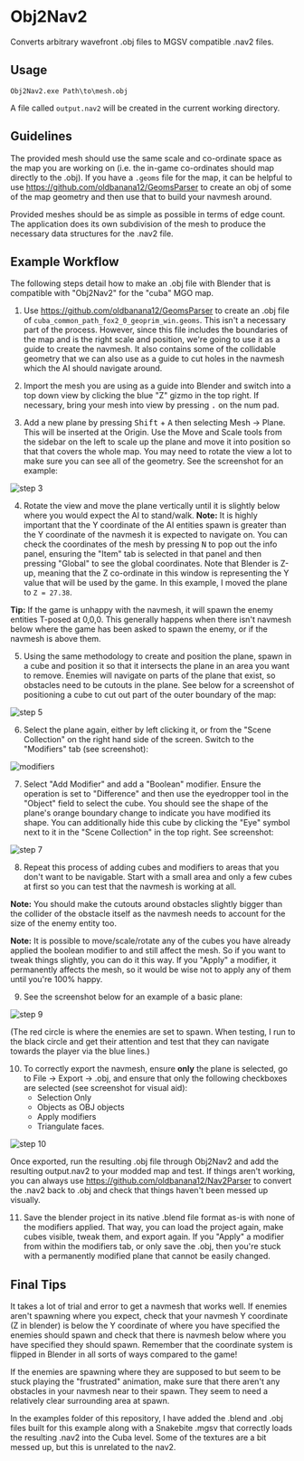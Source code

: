 # Obj2Nav2

Converts arbitrary wavefront .obj files to MGSV compatible .nav2 files.

## Usage

`Obj2Nav2.exe Path\to\mesh.obj`

A file called `output.nav2` will be created in the current working directory.

## Guidelines

The provided mesh should use the same scale and co-ordinate space as the map you are working on (i.e. the in-game co-ordinates should map directly to the .obj). If you have a `.geoms` file for the map, it can be helpful to use https://github.com/oldbanana12/GeomsParser to create an obj of some of the map geometry and then use that to build your navmesh around.

Provided meshes should be as simple as possible in terms of edge count. The application does its own subdivision of the mesh to produce the necessary data structures for the .nav2 file.

## Example Workflow

The following steps detail how to make an .obj file with Blender that is compatible with "Obj2Nav2" for the "cuba" MGO map.

1. Use https://github.com/oldbanana12/GeomsParser to create an .obj file of `cuba_common_path_fox2_0_geoprim_win.geoms`. This isn't a necessary part of the process. However, since this file includes the boundaries of the map and is the right scale and position, we're going to use it as a guide to create the navmesh. It also contains some of the collidable geometry that we can also use as a guide to cut holes in the navmesh which the AI should navigate around.
   
2. Import the mesh you are using as a guide into Blender and switch into a top down view by clicking the blue "Z" gizmo in the top right. If necessary, bring your mesh into view by pressing <kbd>.</kbd> on the num pad.

3. Add a new plane by pressing <kbd>Shift</kbd> + <kbd>A</kbd> then selecting Mesh -> Plane. This will be inserted at the Origin. Use the Move and Scale tools from the sidebar on the left to scale up the plane and move it into position so that that covers the whole map. You may need to rotate the view a lot to make sure you can see all of the geometry. See the screenshot for an example:

![step 3](screenshots/step3_screenshot.PNG)

4. Rotate the view and move the plane vertically until it is slightly below where you would expect the AI to stand/walk. **Note:** It is highly important that the Y coordinate of the AI entities spawn is greater than the Y coordinate of the navmesh it is expected to navigate on. You can check the coordinates of the mesh by pressing <kbd>N</kbd> to pop out the info panel, ensuring the "Item" tab is selected in that panel and then pressing "Global" to see the global coordinates. Note that Blender is Z-up, meaning that the Z co-ordinate in this window is representing the Y value that will be used by the game. In this example, I moved the plane to `Z = 27.38`. 
   
**Tip:** If the game is unhappy with the navmesh, it will spawn the enemy entities T-posed at 0,0,0. This generally happens when there isn't navmesh below where the game has been asked to spawn the enemy, or if the navmesh is above them.

5. Using the same methodology to create and position the plane, spawn in a cube and position it so that it intersects the plane in an area you want to remove. Enemies will navigate on parts of the plane that exist, so obstacles need to be cutouts in the plane. See below for a screenshot of positioning a cube to cut out part of the outer boundary of the map:

![step 5](screenshots/step5_screenshot.PNG)

6. Select the plane again, either by left clicking it, or from the "Scene Collection" on the right hand side of the screen. Switch to the "Modifiers" tab (see screenshot):

![modifiers](screenshots/modifiers.PNG)

7. Select "Add Modifier" and add a "Boolean" modifier. Ensure the operation is set to "Difference" and then use the eyedropper tool in the "Object" field to select the cube. You should see the shape of the plane's orange boundary change to indicate you have modified its shape. You can additionally hide this cube by clicking the "Eye" symbol next to it in the "Scene Collection" in the top right. See screenshot:

![step 7](screenshots/step7_screenshot.PNG)

8. Repeat this process of adding cubes and modifiers to areas that you don't want to be navigable. Start with a small area and only a few cubes at first so you can test that the navmesh is working at all.

**Note:** You should make the cutouts around obstacles slightly bigger than the collider of the obstacle itself as the navmesh needs to account for the size of the enemy entity too.

**Note:** It is possible to move/scale/rotate any of the cubes you have already applied the boolean modifier to and still affect the mesh. So if you want to tweak things slightly, you can do it this way. If you "Apply" a modifier, it permanently affects the mesh, so it would be wise not to apply any of them until you're 100% happy.

9. See the screenshot below for an example of a basic plane:

![step 9](screenshots/step9_screenshot.PNG)

(The red circle is where the enemies are set to spawn. When testing, I run to the black circle and get their attention and test that they can navigate towards the player via the blue lines.)

10. To correctly export the navmesh, ensure **only** the plane is selected, go to File -> Export -> .obj, and ensure that only the following checkboxes are selected (see screenshot for visual aid):
    - Selection Only
    - Objects as OBJ objects
    - Apply modifiers
    - Triangulate faces.

![step 10](screenshots/step10_screenshot.PNG)

Once exported, run the resulting .obj file through Obj2Nav2 and add the resulting output.nav2 to your modded map and test. If things aren't working, you can always use https://github.com/oldbanana12/Nav2Parser to convert the .nav2 back to .obj and check that things haven't been messed up visually.

11.  Save the blender project in its native .blend file format as-is with none of the modifiers applied. That way, you can load the project again, make cubes visible, tweak them, and export again. If you "Apply" a modifier from within the modifiers tab, or only save the .obj, then you're stuck with a permanently modified plane that cannot be easily changed.

## Final Tips

It takes a lot of trial and error to get a navmesh that works well. If enemies aren't spawning where you expect, check that your navmesh Y coordinate (Z in blender) is below the Y coordinate of where you have specified the enemies should spawn and check that there is navmesh below where you have specified they should spawn. Remember that the coordinate system is flipped in Blender in all sorts of ways compared to the game!

If the enemies are spawning where they are supposed to but seem to be stuck playing the "frustrated" animation, make sure that there aren't any obstacles in your navmesh near to their spawn. They seem to need a relatively clear surrounding area at spawn.

In the examples folder of this repository, I have added the .blend and .obj files built for this example along with a Snakebite .mgsv that correctly loads the resulting .nav2 into the Cuba level. Some of the textures are a bit messed up, but this is unrelated to the nav2.